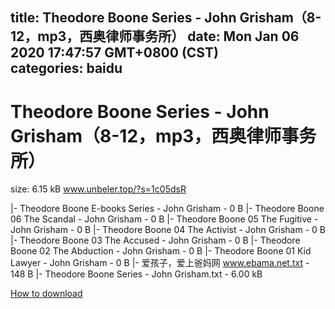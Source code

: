 
title: Theodore Boone Series - John Grisham（8-12，mp3，西奥律师事务所）
date: Mon Jan 06 2020 17:47:57 GMT+0800 (CST)    
categories: baidu
---

# Theodore Boone Series - John Grisham（8-12，mp3，西奥律师事务所）
size: 6.15 kB
 www.unbeler.top/?s=1c05dsR
 
|- Theodore Boone E-books Series - John Grisham - 0 B
|- Theodore Boone 06 The Scandal - John Grisham - 0 B
|- Theodore Boone 05 The Fugitive - John Grisham - 0 B
|- Theodore Boone 04 The Activist - John Grisham - 0 B
|- Theodore Boone 03 The Accused - John Grisham - 0 B
|- Theodore Boone 02 The Abduction - John Grisham - 0 B
|- Theodore Boone 01 Kid Lawyer - John Grisham - 0 B
|- 爱孩子，爱上爸妈网 www.ebama.net.txt - 148 B
|- Theodore Boone Series - John Grisham.txt - 6.00 kB

[How to download](https://bpcam.bemobtrk.com/go/2ceec3aa-1ca2-46d6-b9ff-aaa5c184517c?jno=1979)